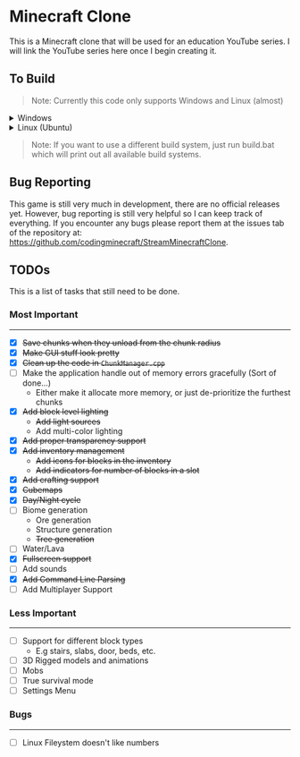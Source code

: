 # Minecraft Clone

This is a Minecraft clone that will be used for an education YouTube series. I will link the YouTube series here once I begin creating it.

## To Build

> Note: Currently this code only supports Windows and Linux (almost)

<details>
<summary>Windows</summary>

In order to build this, you must have git installed. Then you can create a new directory where you want to install this code and open a command prompt. Then run:

```batch
git clone --recursive https://github.com/codingminecraft/StreamMinecraftClone
cd StreamMinecraftClone
build.bat vs2019
```

This should create a Visual Studio solution file, and all you need to do is double click the solution file, then build and run the project within Visual Studio.
</details>

<details>
<summary>Linux (Ubuntu)</summary>
In order to build this, you must have git and a few other dependencies installed. You cun run the following commands to ensure you have all the dependencies:

```bash
# Get the dependencies for libcurl
sudo apt-get install libcurl4-gnutls-dev

# Get the dependencies for freetype
wget https://download.savannah.gnu.org/releases/freetype/freetype-2.10.4.tar.gz
tar xvfz freetype-2.10.4.tar.gz
cd freetype-2.10.4
./configure --prefix=/usr/local/freetype/2_10_4 --enable-freetype-config
make
make install
cd ..
rm -rf ./freetype-2.10.4
rm ./freetype-2.10.4.tar.gz

# Get dependencies for GLFW
sudo apt-get install xorg-dev

# Clone the repository and change into the directory
git clone --recursive https://github.com/codingminecraft/StreamMinecraftClone

# Compile and install GLFW
cd StreamMinecraftClone/Minecraft/vendor/GLFW
cmake .
make 
sudo make install
cd ../../../

# Finally build the project 
./build.sh gmake2
make Minecraft
```

If you ever need to rebuild the project simply run these two commands:
```bash
./build.sh gmake2
make
```

</details>

> Note: If you want to use a different build system, just run build.bat which will print out all available build systems.

## Bug Reporting

This game is still very much in development, there are no official releases yet. However, bug reporting is still very helpful so I can keep track of everything. If you encounter any bugs please report them at the issues tab of the repository at: https://github.com/codingminecraft/StreamMinecraftClone.

## TODOs

This is a list of tasks that still need to be done.

### Most Important
---

- [x] ~~Save chunks when they unload from the chunk radius~~
- [x] ~~Make GUI stuff look pretty~~
- [x] ~~Clean up the code in `ChunkManager.cpp`~~
- [ ] Make the application handle out of memory errors gracefully (Sort of done...)
    * Either make it allocate more memory, or just de-prioritize the furthest chunks
- [x] ~~Add block level lighting~~
    * ~~Add light sources~~
    * Add multi-color lighting
- [x] ~~Add proper transparency support~~
- [x] ~~Add inventory management~~
    * ~~Add icons for blocks in the inventory~~
    * ~~Add indicators for number of blocks in a slot~~
- [x] ~~Add crafting support~~
- [x] ~~Cubemaps~~
- [x] ~~Day/Night cycle~~
- [ ] Biome generation
    * Ore generation
    * Structure generation
    * ~~Tree generation~~
- [ ] Water/Lava
- [x] ~~Fullscreen support~~
- [ ] Add sounds
- [x] ~~Add Command Line Parsing~~
- [ ] Add Multiplayer Support

### Less Important
---

- [ ] Support for different block types
    * E.g stairs, slabs, door, beds, etc.
- [ ] 3D Rigged models and animations
- [ ] Mobs
- [ ] True survival mode
- [ ] Settings Menu

### Bugs
---

- [ ] Linux Fileystem doesn't like numbers
